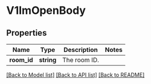 # V1ImOpenBody

## Properties
Name | Type | Description | Notes
------------ | ------------- | ------------- | -------------
**room_id** | **string** | The room ID. | 

[[Back to Model list]](../../README.md#documentation-for-models) [[Back to API list]](../../README.md#documentation-for-api-endpoints) [[Back to README]](../../README.md)

